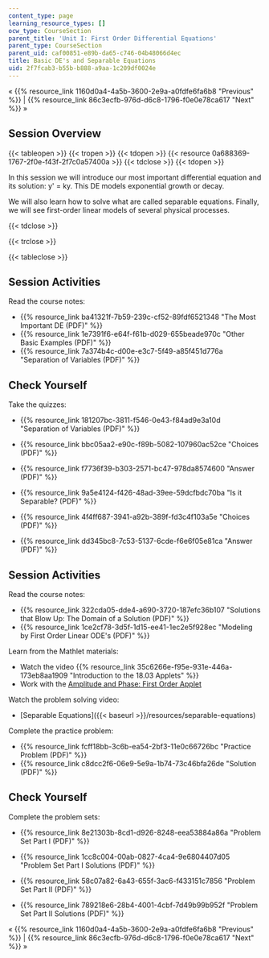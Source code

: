 ```yaml
---
content_type: page
learning_resource_types: []
ocw_type: CourseSection
parent_title: 'Unit I: First Order Differential Equations'
parent_type: CourseSection
parent_uid: caf00851-e89b-da65-c746-04b48066d4ec
title: Basic DE's and Separable Equations
uid: 2f7fcab3-b55b-b888-a9aa-1c209df0024e
---
```


« {{% resource_link 1160d0a4-4a5b-3600-2e9a-a0fdfe6fa6b8 "Previous" %}} | {{% resource_link 86c3ecfb-976d-d6c8-1796-f0e0e78ca617 "Next" %}} »

Session Overview
----------------

{{< tableopen >}}
{{< tropen >}}
{{< tdopen >}}
{{< resource 0a688369-1767-2f0e-f43f-2f7c0a57400a >}}
{{< tdclose >}}
{{< tdopen >}}


In this session we will introduce our most important differential equation and its solution: y' = ky. This DE models exponential growth or decay.

We will also learn how to solve what are called separable equations. Finally, we will see first-order linear models of several physical processes.


{{< tdclose >}}

{{< trclose >}}

{{< tableclose >}}

Session Activities
------------------

Read the course notes:

*   {{% resource_link ba41321f-7b59-239c-cf52-89fdf6521348 "The Most Important DE (PDF)" %}}
*   {{% resource_link 1e7391f6-e64f-f61b-d029-655beade970c "Other Basic Examples (PDF)" %}}
*   {{% resource_link 7a374b4c-d00e-e3c7-5f49-a85f451d776a "Separation of Variables (PDF)" %}}

Check Yourself
--------------

Take the quizzes:

*   {{% resource_link 181207bc-3811-f546-0e43-f84ad9e3a10d "Separation of Variables (PDF)" %}}
*   {{% resource_link bbc05aa2-e90c-f89b-5082-107960ac52ce "Choices (PDF)" %}}
*   {{% resource_link f7736f39-b303-2571-bc47-978da8574600 "Answer (PDF)" %}}
  
*   {{% resource_link 9a5e4124-f426-48ad-39ee-59dcfbdc70ba "Is it Separable? (PDF)" %}}
*   {{% resource_link 4f4ff687-3941-a92b-389f-fd3c4f103a5e "Choices (PDF)" %}}
*   {{% resource_link dd345bc8-7c53-5137-6cde-f6e6f05e81ca "Answer (PDF)" %}}

Session Activities
------------------

Read the course notes:

*   {{% resource_link 322cda05-dde4-a690-3720-187efc36b107 "Solutions that Blow Up: The Domain of a Solution (PDF)" %}}
*   {{% resource_link 1ce2cf78-3d5f-1d15-ee41-1ec2e5f928ec "Modeling by First Order Linear ODE's (PDF)" %}}

Learn from the Mathlet materials:

*   Watch the video {{% resource_link 35c6266e-f95e-931e-446a-173eb8aa1909 "Introduction to the 18.03 Applets" %}}
*   Work with the [Amplitude and Phase: First Order Applet](/ans7870/18/18.03SC/ampPhaseFirstOrder.html "Open in a new window.")

Watch the problem solving video:

*   [Separable Equations]({{< baseurl >}}/resources/separable-equations)

Complete the practice problem:

*   {{% resource_link fcff18bb-3c6b-ea54-2bf3-11e0c66726bc "Practice Problem (PDF)" %}}
*   {{% resource_link c8dcc2f6-06e9-5e9a-1b74-73c46bfa26de "Solution (PDF)" %}}

Check Yourself
--------------

Complete the problem sets:

*   {{% resource_link 8e21303b-8cd1-d926-8248-eea53884a86a "Problem Set Part I (PDF)" %}}
*   {{% resource_link 1cc8c004-00ab-0827-4ca4-9e6804407d05 "Problem Set Part I Solutions (PDF)" %}}
  
*   {{% resource_link 58c07a82-6a43-655f-3ac6-f433151c7856 "Problem Set Part II (PDF)" %}}
*   {{% resource_link 789218e6-28b4-4001-4cbf-7d49b99b952f "Problem Set Part II Solutions (PDF)" %}}

« {{% resource_link 1160d0a4-4a5b-3600-2e9a-a0fdfe6fa6b8 "Previous" %}} | {{% resource_link 86c3ecfb-976d-d6c8-1796-f0e0e78ca617 "Next" %}} »